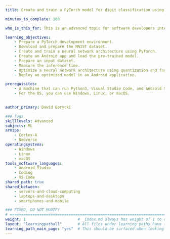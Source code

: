 ```yaml
---
title: Create and train a PyTorch model for digit classification using the MNIST dataset

minutes_to_complete: 160

who_is_this_for: This is an advanced topic for software developers interested in learning how to use PyTorch to create and train a feedforward neural network for digit classification, and also software developers interested in learning how to use and apply optimizations to the trained model in an Android application.

learning_objectives:
    - Prepare a PyTorch development environment.
    - Download and prepare the MNIST dataset.
    - Create and train a neural network architecture using PyTorch.
    - Create an Android app and load the pre-trained model.
    - Prepare an input dataset.
    - Measure the inference time.
    - Optimize a neural network architecture using quantization and fusing.
    - Deploy an optimized model in an Android application.

prerequisites:
    - A machine that can run Python3, Visual Studio Code, and Android Studio. 
    - For the OS, you can use Windows, Linux, or macOS.
  

author_primary: Dawid Borycki

### Tags
skilllevels: Advanced
subjects: ML
armips:
    - Cortex-A
    - Neoverse
operatingsystems:
    - Windows
    - Linux
    - macOS
tools_software_languages:
    - Android Studio
    - Coding
    - VS Code
shared_path: true
shared_between:
    - servers-and-cloud-computing
    - laptops-and-desktops
    - smartphones-and-mobile

### FIXED, DO NOT MODIFY
# ================================================================================
weight: 1                       # _index.md always has weight of 1 to order correctly
layout: "learningpathall"       # All files under learning paths have this same wrapper
learning_path_main_page: "yes"  # This should be surfaced when looking for related content. Only set for _index.md of learning path content.
---
```

